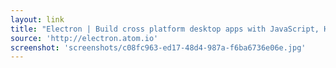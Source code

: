 ```yaml
---
layout: link
title: "Electron | Build cross platform desktop apps with JavaScript, HTML, and CSS."
source: 'http://electron.atom.io'
screenshot: 'screenshots/c08fc963-ed17-48d4-987a-f6ba6736e06e.jpg'
---
```


